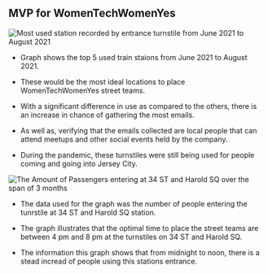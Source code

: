 ## MVP for WomenTechWomenYes


![Most used station recorded by entrance turnstile from June 2021 to August 2021](https://github.com/Silver-Swan/WomanTechWomen-Project/blob/master/WTWY%20Project/images1/Most%20Used%20Station%20by%20number%20of%20passengers%20entered.png)

- Graph shows the top 5 used train staions from June 2021 to August 2021.

- These would be the most ideal locations to place WomenTechWomenYes street teams.

- With a significant difference in use as compared to the others, there is an increase in chance of gathering the most emails.

- As well as, verifying that the emails collected are local people that can attend meetups and other social events held by the company. 

- During the pandemic, these turnstiles were still being used for people coming and going into Jersey City.

![The Amount of Passengers entering at 34 ST and Harold SQ over the span of 3 months](https://github.com/Silver-Swan/WomanTechWomen-Project/blob/master/WTWY%20Project/images1/Number%20of%20passangers%20entering%20at%2034%20ST%20and%20Harold%20SQ%20station%20in%20the%20span%20of%203%20months.png)

- The data used for the graph was the number of people entering the tunrstile at 34 ST and Harold SQ station. 

- The graph illustrates that the optimal time to place the street teams are between 4 pm and 8 pm at the turnstiles on 34 ST and Harold SQ. 

- The information this graph shows that from midnight to noon, there is a stead incread of people using this stations entrance.
